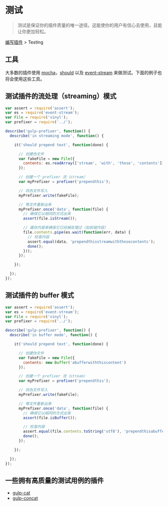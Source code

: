# 测试

> 测试是保证你的插件质量的唯一途径。这能使你的用户有信心去使用，且能让你更加轻松。

[编写插件](README.md) > Testing


## 工具

大多数的插件使用 [mocha](https://github.com/visionmedia/mocha)，[should](https://github.com/visionmedia/should.js) 以及 [event-stream](https://github.com/dominictarr/event-stream) 来做测试。下面的例子也将会使用这些工具。


## 测试插件的流处理（streaming）模式

```js
var assert = require('assert');
var es = require('event-stream');
var File = require('vinyl');
var prefixer = require('../');

describe('gulp-prefixer', function() {
  describe('in streaming mode', function() {

    it('should prepend text', function(done) {

      // 创建伪文件
      var fakeFile = new File({
        contents: es.readArray(['stream', 'with', 'those', 'contents'])
      });

      // 创建一个 prefixer 流（stream）
      var myPrefixer = prefixer('prependthis');

      // 将伪文件写入
      myPrefixer.write(fakeFile);

      // 等文件重新出来
      myPrefixer.once('data', function(file) {
        // 确保它以相同的方式出来
        assert(file.isStream());

        // 缓存内容来确保它已经被处理过（加前缀内容）
        file.contents.pipe(es.wait(function(err, data) {
          // 检查内容
          assert.equal(data, 'prependthisstreamwiththosecontents');
          done();
        }));
      });

    });

  });
});
```


## 测试插件的 buffer 模式

```js
var assert = require('assert');
var es = require('event-stream');
var File = require('vinyl');
var prefixer = require('../');

describe('gulp-prefixer', function() {
  describe('in buffer mode', function() {

    it('should prepend text', function(done) {

      // 创建伪文件
      var fakeFile = new File({
        contents: new Buffer('abufferwiththiscontent')
      });

      // 创建一个 prefixer 流（stream）
      var myPrefixer = prefixer('prependthis');

      // 将伪文件写入
      myPrefixer.write(fakeFile);

      // 等文件重新出来
      myPrefixer.once('data', function(file) {
        // 确保它以相同的方式出来
        assert(file.isBuffer());

        // 检查内容
        assert.equal(file.contents.toString('utf8'), 'prependthisabufferwiththiscontent');
        done();
      });

    });

  });
});
```


## 一些拥有高质量的测试用例的插件

* [gulp-cat](https://github.com/ben-eb/gulp-cat/blob/master/test.js)
* [gulp-concat](https://github.com/contra/gulp-concat/blob/master/test/main.js)

